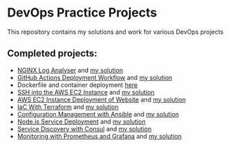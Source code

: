 # DevOps Practice Projects
This repository contains my solutions and work for various DevOps projects

## Completed projects:
- [NGINX Log Analyser](https://roadmap.sh/projects/nginx-log-analyser) and [my solution](https://github.com/Pandora1337/DevOps-Practice/tree/main/nginx-log-analyser)
- [GitHub Actions Deployment Workflow](https://roadmap.sh/projects/github-actions-deployment-workflow) and [my solution](https://github.com/Pandora1337/DevOps-Practice/tree/main/pages-deployment)
- Dockerfile and container deployment [here](https://github.com/Pandora1337/ObamaBot/tree/deploy)
- [SSH into the AWS EC2 Instance](https://roadmap.sh/projects/ssh-remote-server-setup) and [my solution](https://github.com/Pandora1337/DevOps-Practice/tree/main/aws-ec2)
- [AWS EC2 Instance Deployment of Website](https://roadmap.sh/projects/ec2-instance) and [my solution](https://github.com/Pandora1337/DevOps-Practice/tree/main/aws-ec2)
- [IaC With Terraform](https://roadmap.sh/projects/iac-digitalocean) and [my solution](https://github.com/Pandora1337/DevOps-Practice/tree/main/iac-terraform)
- [Configuration Management with Ansible](https://roadmap.sh/projects/configuration-management) and [my solution](https://github.com/Pandora1337/DevOps-Practice/tree/main/ansible)
- [Node.js Service Deployment](https://roadmap.sh/projects/nodejs-service-deployment) and [my solution](https://github.com/Pandora1337/DevOps-Practice/tree/main/nodejs-service-deployment)
- [Service Discovery with Consul](https://roadmap.sh/projects/service-discovery) and [my solution](https://github.com/Pandora1337/DevOps-Practice/tree/main/service-discovery)
- [Monitoring with Prometheus and Grafana](https://roadmap.sh/projects/monitoring) and [my solution](https://github.com/Pandora1337/DevOps-Practice/tree/main/monitoring)
